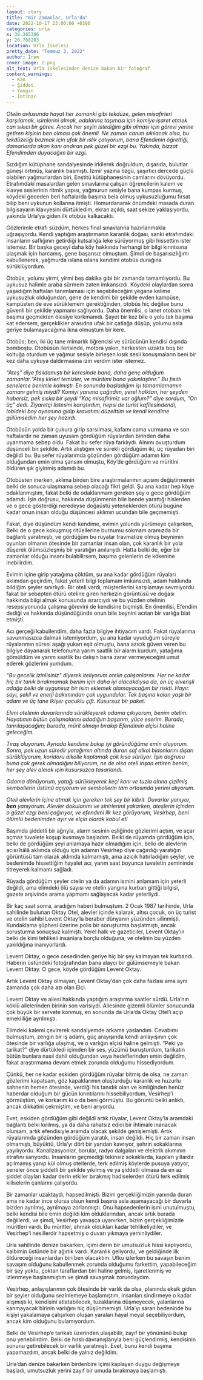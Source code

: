 ```yaml
---
layout: story
title: "Bir Zamanlar, Urla'da"
date: 2022-10-17 23:00:00 +0300
categories: urla
x: 38.365386
y: 26.768203
location: Urla İskelesi
pretty_date: "Temmuz 3, 2022"
author: İrem
cover_image: 2.png
alt_text: Urla iskelesinden denize bakan bir fotoğraf
content_warnings:
  - Kan
  - Şiddet
  - Yangın
  - İntihar
---
```


_Otelin avlusunda hayat her zamanki gibi tekdüze, gelen misafirleri karşılamak, isimlerini almak, odalarına taşıması için komiye işaret etmek can sıkıcı bir görev. Ancak her şeyin istediğim gibi olması için görevi yerine getiren kişinin ben olması çok önemli. Ne zaman canım sıkılacak olsa, bu tekdüzeliği bozmak için ufak bir ıslık çalıyorum, bana Efendimin öğrettiği, damarlarda akan kanı andıran pek güzel bir ezgi bu. Yakında, bizzat Efendimden duyacağım bir ezgi._

Sızdığım kütüphane sandalyesinde irkilerek doğruldum, dışarıda, bulutlar güneşi örtmüş, karanlık basmıştı. İzmir yazına özgü, şaşırtıcı dercede güçlü olabilen yağmurlardan biri, Enstitü kütüphanesinin camlarını dövüyordu. Etrafımdaki masalardan gelen sınavlarına çalışan öğrencilerin kalem ve klavye seslerinin ritmik yapısı, yağmurun sesiyle bana kumpas kurmuş, köydeki geceden beri haftalarda başıma bela olmuş uykusuzluğumu fırsat bilip beni uykunun kollarına itmişti. Homurdanarak önümdeki masada duran bilgisayarın klavyesini dürtükledim, ekran açıldı, saat sekize yaklaşıyordu, yakında Urla’ya giden ilk otobüs kalkacaktı.

Gözlerimle etrafı süzdüm, herkes final sınavlarına hazırlanmakla uğraşıyordu. Kendi yaptığım araştırmanın karanlık doğası, sanki etrafımdaki insanların saflığının getirdiği kutsallığa leke sürüyormuş gibi hissettim ister istemez. Bir başka geceyi daha köy hakkında herhangi bir bilgi kırıntısına ulaşmak için harcamış, gene başarısız olmuştum. Şimdi de başarısızlığımı kabullenerek, yağmurda ıslana ıslana kendimi otobüs durağına sürüklüyordum.

Otobüs, yolunu yirmi, yirmi beş dakika gibi bir zamanda tamamlıyordu. Bu uykusuz halimle araba sürmem zaten imkansızdı. Köydeki olaylardan sonra yaşadığım haftaları tanımlaması için seçebileceğim yegane kelime uykusuzluk olduğundan, gene de kendimi bir şekilde evden kampüse, kampüsten de eve sürüklemem gerektiğinden, otobüs hiç değilse bunu güvenli bir şekilde yapmamı sağlıyordu. Daha önemlisi, o lanet otobanı tek başıma geçmekten ölesiye korkmamdı. Şayet bir kez bile o yolu tek başıma kat edersem, gerçeklikler arasıdna ufak bir çatlağa düşüp, yolumu asla geriye bulamayacağıma ikna olmuştum bir kere.

Otobüs; ben, iki üç tane mimarlık öğrencisi ve sürücünün kendisi dışında bomboştu. Otobüsün ilerisinde, motora yakın, herkesten uzakta boş bir koltuğa oturdum ve yağmur sesiyle birleşen kısık sesli konuşmaların beni bir kez daha uykuya daldırmasına izin verdim ister istemez.

_“Ateş” diye fısıldamıştı bir keresinde bana, daha genç olduğum zamanlar.“Ateş kirleri temizler, ve müritimi bana yakınlaştırır.” Bu fısıltı senelerce benimle kalmıştı. En sonunda başladığım işi tamamlamamın zamanı gelmiş miydi? Komiyi yanıma çağırdım, yerel halktan, her şeyden habersiz, pek sıska bir şeydi “Kaç misafirimiz var oğlum?” diye sordum, “On üç” dedi. Ziyaretçi listesini karıştırdım, hepsi de turist kafilesindendi, lobideki boy aynasına gidip kravatımı düzelttim ve kendi kendime gülümsedim her şey hazırdı._

Otobüsün yolda bir çukura girip sarsılması, kafamı cama vurmama ve son haftalardır ne zaman uyusam gördüğüm rüyalardan birinden daha uyanmama sebep oldu. Fakat bu sefer rüya farklıydı. Alnımı ovuşturdum düşünceli bir şekilde. Artık alıştığım ve sürekli gördüğüm iki, üç rüyadan biri değildi bu. Bu sefer rüyalarımda gözünden gördüğüm adamın kim olduğundan emin olma şansım olmuştu, Köy’de gördüğüm ve müritini öldüren şık giyinmiş adamdı bu.

Otobüsten inerken, aklıma birden bire araştırmalarımın açısını değiştirmenin belki de sonuca ulaşmama sebep olacağı fikri geldi. Şu ana kadar hep köye odaklanmıştım, fakat belki de odaklanmam gereken şey o gece gördüğüm adamdı. İşin doğrusu, hakkında düşünmenin bile bende yarattığı hislerden ve o gece gösterdiği neredeyse doğaüstü yeteneklerden ötürü bugüne kadar onun insan olduğu düşüncesi aklımın ucundan bile geçmemişti.

Fakat, diye düşündüm kendi kendime, evimin yolunda yürümeye çalışırken, Belki de o gece kokuşmuş ritüellerine burnumu sokmam aramızda bir bağlantı yaratmıştı, ve gördüğüm bu rüyalar travmatize olmuş beynimin oyunları olmanın ötesinde bir zamanlar insan olan, çok karanlık bir yola düşerek ölümsüzleşmiş bir yaratığın anılarıydı. Hatta belki de, eğer bir zamanlar olduğu insanı bulabilirsem, başıma gelenlerin de kökenine inebilirdim.

Evimin içine girip yatağıma çöktüm, şu ana kadar gördüğüm rüyaları aklımdan geçirdim, fakat yeterli bilgi toplamam imkansızdı, adam hakkında bildiğim şeyler sınırlıydı. Bir oteli vardı, müşterilerini karşılamayı sevmiyordu fakat bir sebepten ötürü oteline giren herkezin görüntüsü ve doğası hakkında bilgi almak konusunda ısrarcıydı ve bu yüzden otelinin resepsiyonunda çalışma görevini de kendisine biçmişti. En önemlisi, Efendim dediği ve hakkında düşündüğünde onun bile beynini acıtan bir varlığa biat etmişti.

Acı gerçeği kabullendim, daha fazla bilgiye ihtiyacım vardı. Fakat rüyalarıma savunmasızca dalmak istemiyordum, şu ana kadar uyuduğum süreyle rüyalarımın süresi aşağı yukarı eşit olmuştu, bana azıcık güven veren bu bilgiye dayanarak telefonuma yarım saatlik bir alarm kurdum, yatağıma gömüldüm ve yarım saatlik bu dalışın bana zarar vermeyeceğini umut ederek gözlerimi yumdum.

_“Bu gecelik izinlisiniz” diyerek iteliyorum otelin çalışanlarını. Her ne kadar hiç bir tanık bırakmamak benim için daha iyi olacakdıysa da, on üç elverişli adağa belki de uygunsuz bir isim eklemek alamayacağım bir riskti. Hayır. sayı, şekil ve enerji bakımından çok uygundular. Tek başına kalan yaşlı bir adam ve üç tane ikişer çocuklu çift. Kusursuz bir paket._

_Elimi otelimin duvarlarında sürükleyerek odama çıkıyorum, benim otelim. Hayatımın bütün çalışmalarını adadığım başarım, yüce eserim. Burada, tanrılaşacağım; burada, mürit olmayı bırakıp Efendimin elçisi haline geleceğim._

_Tıraş oluyorum. Aynada kendime bakıp iyi göründüğüme emin oluyorum. Sonra, pek uzun süredir yatağımın altında duran saf alkol bidonlarını dışarı sürüklüyorum, koridoru alkolle kaplamak çok kısa sürüyor. İşin doğrusu buna çok gerek olmadığını biliyorum, ne de olsa oteli inşaa ettiren benim, her şey alev almak için kusursuzca tasarlandı._

_Odama dönüyorum, yatağı sürükleyerek keçi kanı ve tuzla altına çizilmiş sembollerin üstünü açıyorum ve sembollerin tam ortasında yerimi alıyorum._

_Oteli alevlerin içine atmak için gereken tek şey bir kibrit. Duvarlar yanıyor, **ben** yanıyorum. Alevler dokularımı ve sinirlerimi yakarken, ateşlerin içinden o güzel ezgi beni çağırıyor, ve efendimi ilk kez görüyorum, Vesirhep, beni ölümlü bedenimden ayır ve elçin olarak kabul et!_

Başımda şiddetli bir ağrıyla, alarm sesinin eşliğinde gözlerimi açtım, ve açar açmaz tuvalete koşup kusmaya başladım. Belki de rüyamda gördüğüm için, belki de gördüğüm şeyi anlamaya hazır olmadığım için, belki de alevlerin acısı hâlâ aklımda olduğu için adamın Vesirhep diye çağırdığı yaratığın görüntüsü tam olarak aklımda kalmamıştı, ama azıcık hatırladığım şeyler, ve bedenimde hissettiğim hayalet acı, yarım saat boyunca tuvaletin zemininde titreyerek kalmamı sağladı.

Rüyada gördüğüm şeyler otelin ya da adamın ismini anlamam için yeterli değildi, ama elimdeki ölü sayısı ve otelin yangına kurban gittiği bilgisi, gazete arşivinde arama yapmamı sağlayacak kadar yeterliydi.

Bir kaç saat sonra, aradığım haberi bulmuştum. 2 Ocak 1987 tarihinde, Urla sahilinde bulunan Oktay Otel, alevler içinde kalarak, altısı çocuk, on üç turist ve otelin sahibi Levent Oktay’la beraber dünyanın yüzünden silinmişti. Kundaklama şüphesi üzerine polis bir soruşturma başlatmıştı, ancak soruşturma sonuçsuz kalmıştı. Yerel halk ve gazeticiler, Levent Oktay’ın belki de kimi tehlikeli insanlara borçlu olduğuna, ve otelinin bu yüzden yakıldığına inanıyorlardı.

Levent Oktay, o gece cesedinden geriye hiç bir şey kalmayan tek kurbandı. Haberin üstündeki fotoğrafından bana alaycı bir gülümsemeyle bakan Levent Oktay. O gece, köyde gördüğüm Levent Oktay.

Artık Levent Oktay olmayan, Levent Oktay’dan çok daha fazlası ama aynı zamanda çok daha azı olan Elçi.

Levent Oktay ve ailesi hakkında yaptığım araştırma saatler sürdü. Urla’nın köklü ailelerinden birinin son varisiydi. Ailesinde gizemli ölümler sonucunda çok büyük bir servete konmuş, en sonunda da Urla’da Oktay Otel’i açıp emekliliğe ayrılmıştı.

Elimdeki kalemi çevirerek sandalyemde arkama yaslandım. Cevabımı bulmuştum, zengin bir iş adamı, güç arayışında kendi anlayışının çok ötesinde bir varlığa ulaşmış, ve o varlığın elçisi haline gelmişti. “Peki ya tarikat?” diye dürtükledi içimden bir ses, yüzümü buruşturdum, tarikatın bütün bunlara nasıl dahil olduğundan veya hedeflerinden emin değildim, fakat araştırmama devam etmek zorunda olduğumu hissediyordum.

Çünkü, her ne kadar eskiden gördüğüm rüyalar bitmiş de olsa, ne zaman gözlerimi kapatsam, göz kapaklarımın oluşturduğu karanlık ve huzurlu sahnenin hemen ötesinde, verdiği his tanıdık olan ve kimliğinden henüz haberdar olduğum bir gücün kırıntılarını hissebiliyordum, Vesirhep’i görmüştüm, ve korkarım ki o da beni görmüştü. Bu görüntü belki anlıktı, ancak dikkatini çekmiştim, ve beni arıyordu.

Evet, eskiden gördüğüm gibi değildi artık rüyalar, Levent Oktay’la aramdaki bağlantı belki kırılmış, ya da daha rahatsız edici bir ihtimale inanacak olursam, artık efendisiyle aramda olacak şekilde genişlemişti. Artık rüyalarımda gözünden gördüğüm yaratık, insan değildi. Hiç bir zaman insan olmamıştı, büyüktü, Urla’yı dört bir yandan kavrıyor, şehrin sokaklarına yayılıyordu. Kanalizasyonlar, borular, radyo dalgaları ve elektrik akımının etrafını sarıyordu. İnsanların geçmediği tekinsiz sokaklarda, kapıları yıllardır açılmamış yanıp kül olmuş otellerde, terk edilmiş köylerde pusuya yatıyor, seneler önce şiddetli bir şekilde yıkılmış ve ya şiddetli olmasa da en az şiddet olayları kadar derin etkiler bırakmış hadiselerden ötürü terk edilmiş kiliselerin çanlarını çalıyordu.

Bir zamanlar uzaktaydı, hapsedilmişti. Bizim gerçekliğimizin yanında duran ama ne kadar ince olursa olsun kendi başına asla aşamayacağı bir duvarla bizden ayrılmış, ayrılmaya zorlanmıştı. Onu hapsedenlerin ismi unutulmuştu, belki kendisi bile emin değildi kim olduklarından, ancak artık burada değillerdi, ve şimdi, Vesirhep yavaşça uyanırken, bizim gerçekliğimizde müritleri vardı. Bu müritler, ahmak oldukları kadar tehlikeliydiler, ve Vesirhep’i nesillerdir hapsetmiş o duvarı yıkmaya yeminliydiler.

Urla sahilinde denize bakarken, içimi derin bir umutsuzluk hissi kaplıyordu, kalbimin üstünde bir ağırlık vardı. Karanlık geliyordu, ve geldiğinde ilk öldüreceği insanlardan biri ben olacaktım. Ufku izlerken bu savaşın benim savaşım olduğunu kabullenmek zorunda olduğumu farkettim, yapabileceğim bir şey yoktu, çoktan taraflardan biri haline gelmiş, işaretlenmiş ve izlenmeye başlanmıştım ve şimdi savaşmak zorundaydım.

Vesirhep, anlayışlarımın çok ötesinde bir varlık da olsa, planında eksik giden bir şeyler olduğunu sezinlemeye başlamıştım, insanları sindirmeye o kadar alışmıştı ki, kendisini atlatabilecek, tuzaklarına düşmeyecek, yalanlarına kanmayacak birinin varlığını hiç düşünmemişti. Urla’yı saran bedeninde bu kişiyi yakalamaya çalışırken oluşan yaraları hayal meyal seçebiliyordum, ancak kim olduğunu bulamıyordum.

Belki de Vesirhep’e tarikatı üzerinden ulaşabilir, zayıf bir yönününü bulup onu yenebilirdim. Belki de hırslı davranışlarıyla beni güçlendirmiş, kendisinin sonunu getirebilecek bir varlık yaratmıştı. Evet, bunu kendi başıma yapamazdım, ancak belki de yalnız değildim.

Urla’dan denize bakarken birdenbire içimi kaplayan duygu değişmeye başladı, umutsuzluk yerini zayıf bir umuda bırakmaya başlamıştı.
